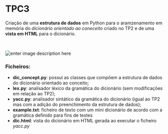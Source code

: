 
# TPC3

Criação de uma **estrutura de dados** em Python para o aramzenamento em memória do *dicionário orientado ao coneceito*
criado no TP2 e de uma **vista em HTML** para o dicionário.

<br>

![enter image description here](https://raw.githubusercontent.com/henriqueparola/spln-2223/main/TPC3/images/banner-01.png)

### Ficheiros:
* **dic_concept.py**:  possui as classes que compõem a estrutura de dados do dicionário orientado ao conceito;
* **lex.py**: analisador léxico da gramática do dicionário (sem modificações em relação ao TP2);
* **yacc.py**: analisador sintático da gramática do dicionário (igual ao TP2 mas com a adição do preenchimento da estrutura de dados);
* **example.txt**: ficheiro de texto com um mini dicionário de acordo com a gramática definido para fins de testes
* **dic.html**: vista do dicionário em HTML gerada ao executar o ficheiro *yacc.py*
